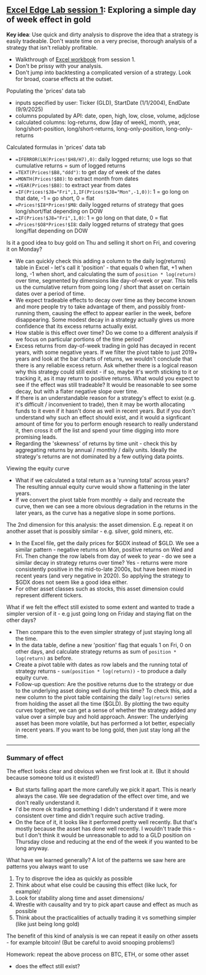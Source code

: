 ## [Excel Edge Lab session 1](https://robotwealth.com/courses/excel-edge-lab/lessons/0-welcome-logistics-and-a-taster/topic/live-session-1-a-simple-seasonality-effect-in-gold/): Exploring a simple day of week effect in gold

**Key idea**: Use quick and dirty analysis to disprove the idea that a strategy is easily tradeable. Don't waste time on a very precise, thorough analysis of a strategy that isn't reliably profitable.
- Walkthrough of [Excel workbook](https://docs.google.com/spreadsheets/d/1BKycC7ivUsPX6MRcVNTgivI_irY5i5vK/edit?usp=sharing&ouid=110912496236866475625&rtpof=true&sd=true) from session 1.
- Don't be prissy with your analysis.
- Don't jump into backtesting a complicated version of a strategy. Look for broad, coarse effects at the outset.

Populating the 'prices' data tab
- inputs specified by user: Ticker (GLD), StartDate (1/1/2004), EndDate (9/9/2025)
- columns populated by API: date, open, high, low, close, volume, adjclose
- calculated columns: log-returns, dow [day of week], month, year, long/short-position, long/short-returns,	long-only-position, long-only-returns

Calculated formulas in 'prices' data tab
- `=IFERROR(LN(Prices!$H8/H7),0)`: daily logged returns; use logs so that cumulative returns = sum of logged returns
- `=TEXT(Prices!$B8,"ddd")`: to get day of week of the dates
- `=MONTH(Prices!$B8)`: to extract month from dates
- `=YEAR(Prices!$B8)`: to extract year from dates
- `=IF(Prices!$J8="Fri",1,IF(Prices!$J8="Mon",-1,0))`: 1 = go long on that date, -1 = go short, 0 = flat
- `=Prices!$I8*Prices!$M8`: daily logged returns of strategy that goes long/short/flat depending on DOW
- `=IF(Prices!$J8="Fri",1,0)`: 1 = go long on that date, 0 = flat
- `=Prices!$O8*Prices!$I8`: daily logged returns of strategy that goes long/flat depending on DOW

Is it a good idea to buy gold on Thu and selling it short on Fri, and covering it on Monday?
- We can quickly check this adding a column to the daily log(returns) table in Excel - let's call it 'position' - that equals 0 when flat, +1 when long, -1 when short, and calculating the sum of `position * log(return)` over time, segmented by dimensions like day-of-week or year. This tells us the cumulative return from going long / short that asset on certain dates over a period of time.
- We expect tradeable effects to decay over time as they become known and more people try to take advantage of them, and possibly front-running them, causing the effect to appear earlier in the week, before disappearing. Some modest decay in a strategy actually gives us more confidence that its excess returns actually exist.
- How stable is this effect over time? Do we come to a different analysis if we focus on particular portions of the time period?
- Excess returns from day-of-week trading in gold has decayed in recent years, with some negative years. If we filter the pivot table to just 2019+ years and look at the bar charts of returns, we wouldn't conclude that there is any reliable excess return. Ask whether there is a logical reason why this strategy could still exist - if so, maybe it's worth sticking to it or tracking it, as it may return to positive returns. What would you expect to see if the effect was still tradeable? It would be reasonable to see some decay, but with a flater negative slope over time.
- If there is an understandable reason for a strategy's effect to exist (e.g. it's difficult / inconvenient to trade), then it may be worth allocating funds to it even if it hasn't done as well in recent years. But if you don't understand why such an effect should exist, and it would a signficant amount of time for you to perform enough research to really understand it, then cross it off the list and spend your time digging into more promising leads.
- Regarding the 'skewness' of returns by time unit - check this by aggregating returns by annual / monthly / daily units. Ideally the strategy's returns are not dominated by a few outlying data points.

Viewing the equity curve
- What if we calculated a total return as a 'running total' across years? The resulting annual equity curve would show a flattening in the later years.
- If we convert the pivot table from monthly -> daily and recreate the curve, then we can see a more obvious degradation in the returns in the later years, as the curve has a negative slope in some portions.

The 2nd dimension for this analysis: the asset dimension. E.g. repeat it on another asset that is possibly similar - e.g. silver, gold miners, etc.
- In the Excel file, get the daily prices for $GDX instead of $GLD. We see a similar pattern - negative returns on Mon, positive returns on Wed and Fri. Then change the row labels from day of week to year - do we see a similar decay in strategy returns over time? Yes - returns were more consistently positive in the mid-to-late 2000s, but have been mixed in recent years (and very negative in 2020). So applying the strategy to $GDX does not seem like a good idea either.
- For other asset classes such as stocks, this asset dimension could represent different tickers.

What if we felt the effect still existed to some extent and wanted to trade a simpler version of it - e.g just going long on Friday and staying flat on the other days?
- Then compare this to the even simpler strategy of just staying long all the time.
- In the data table, define a new 'position' flag that equals 1 on Fri, 0 on other days, and calculate strategy returns as sum of `position * log(return)` as before.
- Create a pivot table with dates as row labels and the running total of strategy returns - `sum(position * log(return))` - to produce a daily equity curve.
- Follow-up question: Are the positive returns due to the strategy or due to the underlying asset doing well during this time? To check this, add a new column to the pivot table containing the daily `log(return)` series from holding the asset all the time ($GLD). By plotting the two equity curves together, we can get a sense of whether the strategy added any value over a simple buy and hold approach. Answer: The underlying asset has been more volatile, but has performed a lot better, especially in recent years. If you want to be long gold, then just stay long all the time.

---

### Summary of effect

The effect looks clear and obvious when we first look at it. (But it should because someone told us it existed!)
- But starts falling apart the more carefully we pick it apart. This is nearly always the case. We see degradation of the effect over time, and we don't really understand it. 
- I'd be more ok trading something I didn't understand if it were more consistent over time and didn't require such active trading.
- On the face of it, it looks like it performed pretty well recently. But that's mostly because the asset has done well recently. I wouldn't trade this - but I don't think it would be unreasonable to add to a GLD position on Thursday close and reducing at the end of the week if you wanted to be long anyway.

What have we learned generally? A lot of the patterns we saw here are patterns you always want to use
1. Try to disprove the idea as quickly as possible
2. Think about what else could be causing this effect (like luck, for example)/
3. Look for stability along time and asset dimensions/
4. Wrestle with causality and try to pick apart cause and effect as much as possible
5. Think about the practicalities of actually trading it vs something simpler (like just being long gold)

The benefit of this kind of analysis is we can repeat it easily on other assets - for example bitcoin! (But be careful to avoid snooping problems!)

Homework: repeat the above process on BTC, ETH, or some other asset
- does the effect still exist?
